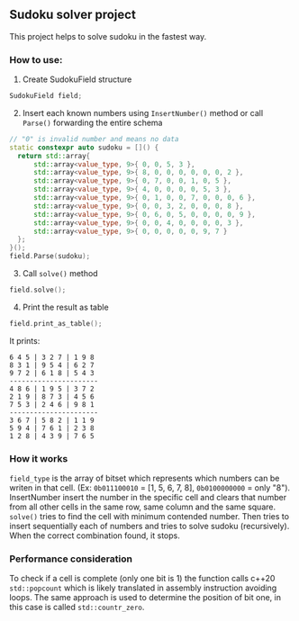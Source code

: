 ## Sudoku solver project
This project helps to solve sudoku in the fastest way. 
### How to use:
1. Create SudokuField structure
```c++
SudokuField field;
```
2. Insert each known numbers using ```InsertNumber()``` method or call ```Parse()``` forwarding the entire schema
```c++
// "0" is invalid number and means no data
static constexpr auto sudoku = []() {
  return std::array{
      std::array<value_type, 9>{ 0, 0, 5, 3 },
      std::array<value_type, 9>{ 8, 0, 0, 0, 0, 0, 0, 2 },
      std::array<value_type, 9>{ 0, 7, 0, 0, 1, 0, 5 },
      std::array<value_type, 9>{ 4, 0, 0, 0, 0, 5, 3 },
      std::array<value_type, 9>{ 0, 1, 0, 0, 7, 0, 0, 0, 6 },
      std::array<value_type, 9>{ 0, 0, 3, 2, 0, 0, 0, 8 },
      std::array<value_type, 9>{ 0, 6, 0, 5, 0, 0, 0, 0, 9 },
      std::array<value_type, 9>{ 0, 0, 4, 0, 0, 0, 0, 3 },
      std::array<value_type, 9>{ 0, 0, 0, 0, 0, 9, 7 }
  };
}();
field.Parse(sudoku);
```
3. Call ```solve()``` method
```c++
field.solve();
```
4. Print the result as table
```c++
field.print_as_table();
```
It prints:
```text
6 4 5 | 3 2 7 | 1 9 8 
8 3 1 | 9 5 4 | 6 2 7 
9 7 2 | 6 1 8 | 5 4 3 
----------------------
4 8 6 | 1 9 5 | 3 7 2 
2 1 9 | 8 7 3 | 4 5 6 
7 5 3 | 2 4 6 | 9 8 1 
----------------------
3 6 7 | 5 8 2 | 1 1 9 
5 9 4 | 7 6 1 | 2 3 8 
1 2 8 | 4 3 9 | 7 6 5 
```
### How it works
```field_type``` is the array of bitset which represents which numbers can be writen in that cell. (Ex: ```0b011100010``` = [1, 5, 6, 7, 8], ```0b0100000000``` = only "8").
InsertNumber insert the number in the specific cell and clears that number from all other cells in the same row, same column and the same square. ```solve()``` tries to find the cell with minimum contended number. Then tries to insert sequentially each of numbers and tries to solve sudoku (recursively). When the correct combination found, it stops.   

### Performance consideration
To check if a cell is complete (only one bit is 1) the function calls c++20 ```std::popcount``` which is likely translated in assembly instruction avoiding loops. The same approach is used to determine the position of bit one, in this case is called ```std::countr_zero```. 
